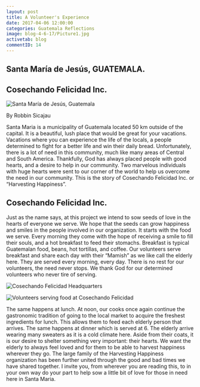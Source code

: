 ```yaml
---
layout: post
title: A Volunteer's Experience
date: 2017-04-06 12:00:00
categories: Guatemala Reflections
image: blog-4-6-17/Picture1.jpg
activetab: blog
commentID: 14
---
```


## Santa María de Jesús, GUATEMALA.

## Cosechando Felicidad Inc.

![Santa María de Jesús, Guatemala]({{site.url}}/images/blog-3-6-17/Picture1.jpg)

By Robbin Sicajau 

Santa Maria is a municipality of Guatemala located 50 km outside of the capital. It is a beautiful, lush place that would be great for your vacations. Vacations where you can experience the life of the locals, a people determined to fight for a better life and win their daily bread. Unfortunately, there is a lot of need in this community, much like many areas of Central and South America. Thankfully, God has always placed people with good hearts, and a desire to help in our community. Two marvelous individuals with huge hearts were sent to our corner of the world to help us overcome the need in our community. This is the story of Cosechando Felicidad Inc. or “Harvesting Happiness”.

## Cosechando Felicidad Inc.

Just as the name says, at this project we intend to sow seeds of love in the hearts of everyone we serve. We hope that the seeds can grow happiness and smiles in the people involved in our organization. It starts with the food we serve. Every morning they come with the hope of receiving a smile to fill their souls, and a hot breakfast to feed their stomachs. Breakfast is typical Guatemalan food, beans, hot tortillas, and coffee. Our volunteers serve breakfast and share each day with their “Mamish” as we like call the elderly here. They are served every morning, every day. There is no rest for our volunteers, the need never stops. We thank God for our determined volunteers who never tire of serving.

![Cosechando Felicidad Headquarters]({{site.url}}/images/blog-3-6-17/Picture2.jpg)

![Volunteers serving food at Cosechando Felicidad]({{site.url}}/images/blog-3-6-17/Picture3.jpg)

The same happens at lunch. At noon, our cooks once again continue the gastronomic tradition of going to the local market to acquire the freshest ingredients for lunch. This allows them to feed each elderly person that arrives. The same happens at dinner which is served at 6. The elderly arrive wearing many sweaters as it is a cold climate here. Aside from their coats, it is our desire to shelter something very important: their hearts. We want the elderly to always feel loved and for them to be able to harvest happiness wherever they go. The large family of the Harvesting Happiness organization has been further united through the good and bad times we have shared together. I invite you, from wherever you are reading this, to in your own way do your part to help sow a little bit of love for those in need here in Santa Maria.
